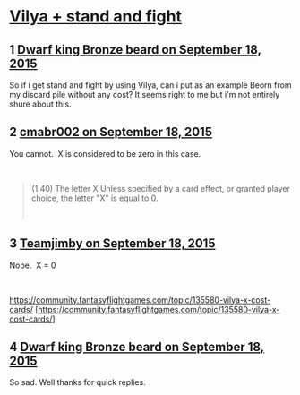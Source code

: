 # [Vilya + stand and fight](https://community.fantasyflightgames.com/topic/188845-vilya-stand-and-fight/)

## 1 [Dwarf king Bronze beard on September 18, 2015](https://community.fantasyflightgames.com/topic/188845-vilya-stand-and-fight/?do=findComment&comment=1804539)

So if i get stand and fight by using Vilya, can i put as an example Beorn from my discard pile without any cost? It seems right to me but i'm not entirely shure about this.

## 2 [cmabr002 on September 18, 2015](https://community.fantasyflightgames.com/topic/188845-vilya-stand-and-fight/?do=findComment&comment=1804579)

You cannot.  X is considered to be zero in this case.

 

> (1.40) The letter X Unless specified by a card effect, or granted player choice, the letter "X" is equal to 0.
> 
>  

## 3 [Teamjimby on September 18, 2015](https://community.fantasyflightgames.com/topic/188845-vilya-stand-and-fight/?do=findComment&comment=1804580)

Nope.  X = 0

 

https://community.fantasyflightgames.com/topic/135580-vilya-x-cost-cards/ [https://community.fantasyflightgames.com/topic/135580-vilya-x-cost-cards/]

## 4 [Dwarf king Bronze beard on September 18, 2015](https://community.fantasyflightgames.com/topic/188845-vilya-stand-and-fight/?do=findComment&comment=1804737)

So sad. Well thanks for quick replies.

